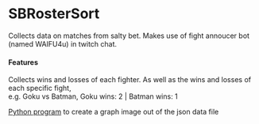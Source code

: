 # SBRosterSort
Collects data on matches from salty bet. Makes use of fight annoucer bot (named WAIFU4u) in twitch chat.

#### Features
Collects wins and losses of each fighter. As well as the wins and losses of each specific fight,  
e.g. Goku vs Batman, Goku wins: 2 | Batman wins: 1  

[Python program](SBRosterSort/SBGraph.py) to create a graph image out of the json data file
